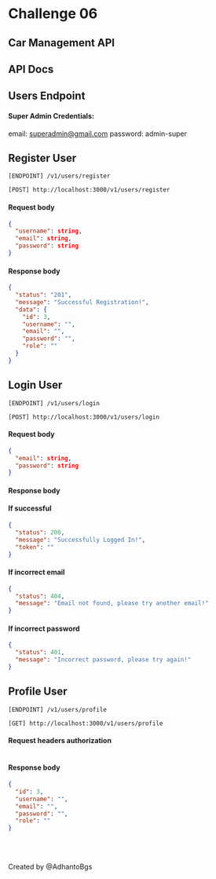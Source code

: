 # Challenge 06

## Car Management API

## API Docs

## Users Endpoint

#### Super Admin Credentials:

email: superadmin@gmail.com
password: admin-super

## Register User

`[ENDPOINT] /v1/users/register`

```url
[POST] http://localhost:3000/v1/users/register
```

#### Request body

```json
{
  "username": string,
  "email": string,
  "password": string
}
```

#### Response body

```json
{
  "status": "201",
  "message": "Successful Registration!",
  "data": {
    "id": 3,
    "username": "",
    "email": "",
    "password": "",
    "role": ""
  }
}
```

## Login User

`[ENDPOINT] /v1/users/login`

```url
[POST] http://localhost:3000/v1/users/login
```

#### Request body

```json
{
  "email": string,
  "password": string
}
```

#### Response body

#### If successful

```json
{
  "status": 200,
  "message": "Successfully Logged In!",
  "token": ""
}
```

#### If incorrect email

```json
{
  "status": 404,
  "message": "Email not found, please try another email!"
}
```

#### If incorrect password

```json
{
  "status": 401,
  "message": "Incorrect password, please try again!"
}
```

## Profile User

`[ENDPOINT] /v1/users/profile`

```url
[GET] http://localhost:3000/v1/users/profile
```

#### Request headers authorization

```text

```

#### Response body

```json
{
  "id": 3,
  "username": "",
  "email": "",
  "password": "",
  "role": ""
}
```

<br/><br/>

<p>Created by @AdhantoBgs </p>
